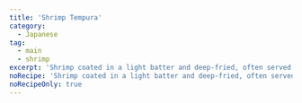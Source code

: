 ```yaml
---
title: 'Shrimp Tempura'
category:
  - Japanese
tag:
  - main
  - shrimp
excerpt: 'Shrimp coated in a light batter and deep-fried, often served with a dipping sauce made from dashi, mirin, and soy sauce.'
noRecipe: 'Shrimp coated in a light batter and deep-fried, often served with a dipping sauce made from dashi, mirin, and soy sauce.'
noRecipeOnly: true
---
```


